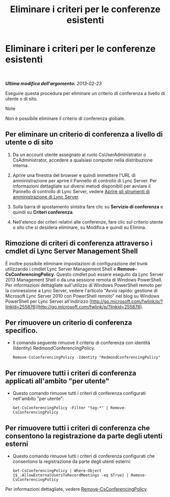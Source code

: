 ﻿---
title: Eliminare i criteri per le conferenze esistenti
TOCTitle: Eliminare i criteri per le conferenze esistenti
ms:assetid: 709ed771-790f-4bf1-a4de-b37ca5168688
ms:mtpsurl: https://technet.microsoft.com/it-it/library/JJ688089(v=OCS.15)
ms:contentKeyID: 49887603
ms.date: 08/24/2015
mtps_version: v=OCS.15
ms.translationtype: HT
---

# Eliminare i criteri per le conferenze esistenti

 

_**Ultima modifica dell'argomento:** 2013-02-23_

Eseguire questa procedura per eliminare un criterio di conferenza a livello di utente o di sito.


> [!NOTE]
> Non è possibile eliminare il criterio di conferenza globale.



## Per eliminare un criterio di conferenza a livello di utente o di sito

1.  Da un account utente assegnato al ruolo CsUserAdministrator o CsAdministrator, accedere a qualsiasi computer nella distribuzione interna.

2.  Aprire una finestra del browser e quindi immettere l'URL di amministrazione per aprire il Pannello di controllo di Lync Server. Per informazioni dettagliate sui diversi metodi disponibili per avviare il Pannello di controllo di Lync Server, vedere [Aprire gli strumenti di amministrazione di Lync Server](lync-server-2013-open-lync-server-administrative-tools.md).

3.  Sulla barra di spostamento sinistra fare clic su **Servizio di conferenza** e quindi su **Criteri conferenza**.

4.  Nell'elenco dei criteri relativi alle conferenze, fare clic sul criterio utente o sito che si desidera eliminare, su Modifica e quindi su Elimina.

## Rimozione di criteri di conferenza attraverso i cmdlet di Lync Server Management Shell

È inoltre possibile eliminare impostazioni di configurazione del trunk utilizzando i cmdlet Lync Server Management Shell e **Remove-CsConferencingPolicy**. Questo cmdlet può essere eseguito da Lync Server 2013 Management Shell o da una sessione remota di Windows PowerShell. Per informazioni dettagliate sull'utilizzo di Windows PowerShell remoto per la connessione a Lync Server, vedere l'articolo "Avvio rapido: gestione di Microsoft Lync Server 2010 con PowerShell remoto" nel blog su Windows PowerShell per Lync Server all'indirizzo [http://go.microsoft.com/fwlink/p/?linkId=255876](http://go.microsoft.com/fwlink/p/?linkid=255876).

## Per rimuovere un criterio di conferenza specifico.

  - Il comando seguente rimuove il criterio di conferenza con identità (Identity) RedmondConferencingPolicy.
    
        Remove-CsConferencingPolicy -Identity "RedmondConferencingPolicy"

## Per rimuovere tutti i criteri di conferenza applicati all'ambito "per utente"

  - Questo comando rimuove tutti i criteri di conferenza configurati nell'ambito "per utente":
    
        Get-CsConferencingPolicy -Filter "tag:*" | Remove-CsConferencingPolicy

## Per rimuovere tutti i criteri di conferenza che consentono la registrazione da parte degli utenti esterni

  - Questo comando rimuove tutti i criteri di conferenza configurati che consentono la registrazione da parte degli utenti esterni:
    
        Get-CsConferencingPolicy | Where-Object {$_.AllowExternalUsersToRecordMeetings -eq $True} | Remove-CsConferencingPolicy

Per informazioni dettagliate, vedere [Remove-CsConferencingPolicy](https://docs.microsoft.com/en-us/powershell/module/skype/Remove-CsConferencingPolicy).

